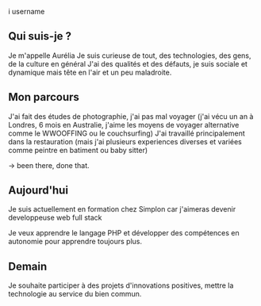﻿i username

## Qui suis-je ?

Je m'appelle Aurélia
Je suis curieuse de tout, des technologies, des gens, de la culture en général
J'ai des qualités et des défauts, je suis sociale et dynamique mais tête en l'air et un peu maladroite. 

## Mon parcours

J'ai fait des études de photographie, j'ai pas mal voyager (j'ai vécu un an à Londres, 6 mois en Australie, j'aime les moyens de voyager alternative comme le WWOOFFING ou le couchsurfing) 
J'ai travaillé principalement dans la restauration (mais j'ai plusieurs experiences diverses et variées comme peintre en batiment ou baby sitter)

-> been there, done that.

## Aujourd'hui

Je suis actuellement en formation chez Simplon car j'aimeras devenir developpeuse web full stack 

Je veux apprendre le langage PHP et développer des compétences en autonomie pour apprendre toujours plus.

## Demain

Je souhaite participer à des projets d'innovations positives, mettre la technologie au service du bien commun.
